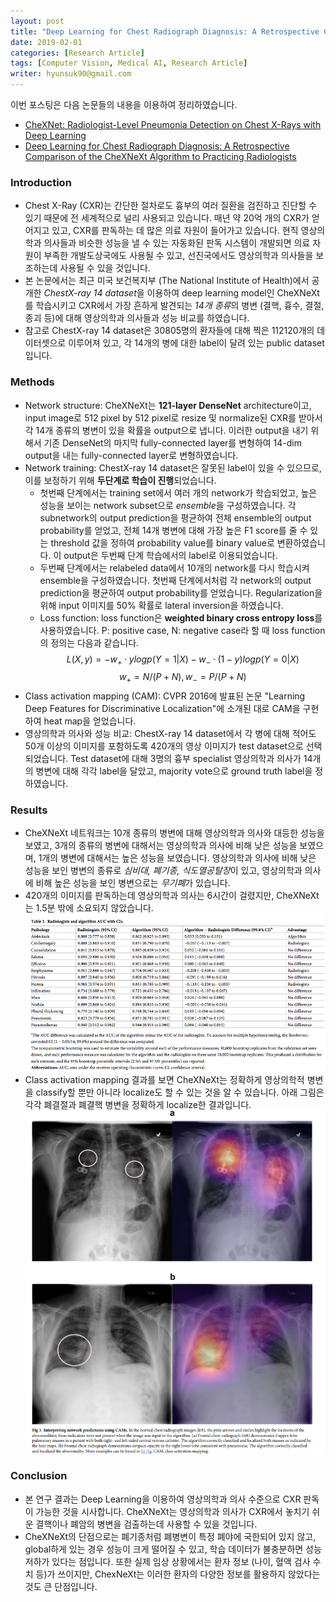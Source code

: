 ```yaml
---
layout: post
title: "Deep Learning for Chest Radiograph Diagnosis: A Retrospective Comparison of the CheXNeXt Algorithm to Practicing Radiologists"
date: 2019-02-01
categories: [Research Article]
tags: [Computer Vision, Medical AI, Research Article]
writer: hyunsuk90@gmail.com
---
```


이번 포스팅은 다음 논문들의 내용을 이용하여 정리하였습니다.
- [CheXNet: Radiologist-Level Pneumonia Detection on Chest X-Rays with Deep Learning](https://arxiv.org/pdf/1711.05225.pdf)
- [Deep Learning for Chest Radiograph Diagnosis: A Retrospective Comparison of the CheXNeXt Algorithm to Practicing Radiologists](https://journals.plos.org/plosone/article/file?id=10.1371/journal.pone.0204155&type=printable)

### Introduction
* Chest X-Ray (CXR)는 간단한 절차로도 흉부의 여러 질환을 검진하고 진단할 수 있기 때문에 전 세계적으로 널리 사용되고 있습니다. 매년 약 20억 개의 CXR가 얻어지고 있고, CXR를 판독하는 데 많은 의료 자원이 들어가고 있습니다. 현직 영상의학과 의사들과 비슷한 성능을 낼 수 있는 자동화된 판독 시스템이 개발되면 의료 자원이 부족한 개발도상국에도 사용될 수 있고, 선진국에서도 영상의학과 의사들을 보조하는데 사용될 수 있을 것입니다. 
* 본 논문에서는 최근 미국 보건복지부 (The National Institute of Health)에서 공개한 *ChestX-ray 14 dataset*을 이용하여 deep learning model인 CheXNeXt를 학습시키고 CXR에서 가장 흔하게 발견되는 *14개 종류*의 병변 (결핵, 흉수, 결절, 종괴 등)에 대해 영상의학과 의사들과 성능 비교를 하였습니다. 
* 참고로 ChestX-ray 14 dataset은 30805명의 환자들에 대해 찍은 112120개의 데이터셋으로 이루어져 있고, 각 14개의 병에 대한 label이 달려 있는 public dataset입니다.

### Methods
* Network structure: CheXNeXt는 **121-layer DenseNet** architecture이고, input image로 512 pixel by 512 pixel로 resize 및 normalize된 CXR를 받아서 각 14개 종류의 병변이 있을 확률을 output으로 냅니다. 이러한 output을 내기 위해서 기존 DenseNet의 마지막 fully-connected layer를 변형하여 14-dim output을 내는 fully-connected layer로 변형하였습니다.  
* Network training: ChestX-ray 14 dataset은 잘못된 label이 있을 수 있으므로, 이를 보정하기 위해 **두단계로 학습이 진행**되었습니다. 
    * 첫번째 단계에서는 training set에서 여러 개의 network가 학습되었고, 높은 성능을 보이는 network subset으로 *ensemble*을 구성하였습니다. 각 subnetwork의 output prediction을 평균하여 전체 ensemble의 output probability를 얻었고, 전체 14개 병변에 대해 가장 높은 F1 score를 줄 수 있는 threshold 값을 정하여 probability value를 binary value로 변환하였습니다. 이 output은 두번째 단계 학습에서의 label로 이용되었습니다.
    * 두번째 단계에서는 relabeled data에서 10개의 network를 다시 학습시켜 ensemble을 구성하였습니다. 첫번째 단계에서처럼 각 network의 output prediction을 평균하여 output probability를 얻었습니다. Regularization을 위해 input 이미지를 50% 확률로 lateral inversion을 하였습니다.
    * Loss function: loss function은 **weighted binary cross entropy loss**를 사용하였습니다. P: positive case, N: negative case라 할 때 loss function의 정의는 다음과 같습니다.
    $$L(X,y) = -w_+·ylogp(Y=1|X)-w_-·(1-y)logp(Y=0|X)$$ 
    $$w_+= N/(P+N), w_-= P/(P+N)$$
* Class activation mapping (CAM): CVPR 2016에 발표된 논문 "Learning Deep Features for Discriminative Localization"에 소개된 대로 CAM을 구현하여 heat map을 얻었습니다.
* 영상의학과 의사와 성능 비교: ChestX-ray 14 dataset에서 각 병에 대해 적어도 50개 이상의 이미지를 포함하도록 420개의 영상 이미지가 test dataset으로 선택되었습니다. Test dataset에 대해 3명의 흉부 specialist 영상의학과 의사가 14개의 병변에 대해 각각 label을 달았고, majority vote으로 ground truth label을 정하였습니다. 

### Results
* CheXNeXt 네트워크는 10개 종류의 병변에 대해 영상의학과 의사와 대등한 성능을 보였고, 3개의 종류의 병변에 대해서는 영상의학과 의사에 비해 낮은 성능을 보였으며, 1개의 병변에 대해서는 높은 성능을 보였습니다. 영상의학과 의사에 비해 낮은 성능을 보인 병변의 종류로 *심비대, 폐기종, 식도열공탈장*이 있고, 영상의학과 의사에 비해 높은 성능을 보인 병변으로는 *무기폐*가 있습니다.
* 420개의 이미지를 판독하는데 영상의학과 의사는 6시간이 걸렸지만, CheXNeXt는 1.5분 밖에 소요되지 않았습니다. 
![AUC](/assets/img/2019-02-01-Ng-CheXNeXt/AUC.PNG)
* Class activation mapping 결과를 보면 CheXNeXt는 정확하게 영상의학적 병변을 classify할 뿐만 아니라 localize도 할 수 있는 것을 알 수 있습니다. 아래 그림은 각각 폐결절과 폐결핵 병변을 정확하게 localize한 결과입니다. 
![Heat-map](/assets/img/2019-02-01-Ng-CheXNeXt/heat_map.PNG)

### Conclusion
* 본 연구 결과는 Deep Learning을 이용하여 영상의학과 의사 수준으로 CXR 판독이 가능한 것을 시사합니다. CheXNeXt는 영상의학과 의사가 CXR에서 놓치기 쉬운 결핵이나 폐암의 병변을 검출하는데 사용할 수 있을 것입니다. 
* CheXNeXt의 단점으로는 폐기종처럼 폐병변이 특정 폐야에 국한되어 있지 않고, global하게 있는 경우 성능이 크게 떨어질 수 있고, 학습 데이터가 불충분하면 성능 저하가 있다는 점입니다. 또한 실제 임상 상황에서는 환자 정보 (나이, 혈액 검사 수치 등)가 쓰이지만, ChexNeXt는 이러한 환자의 다양한 정보를 활용하지 않았다는 것도 큰 단점입니다. 




